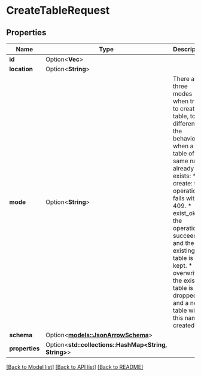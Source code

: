 # CreateTableRequest

## Properties

Name | Type | Description | Notes
------------ | ------------- | ------------- | -------------
**id** | Option<**Vec<String>**> |  | [optional]
**location** | Option<**String**> |  | [optional]
**mode** | Option<**String**> | There are three modes when trying to create a table, to differentiate the behavior when a table of the same name already exists:   * create: the operation fails with 409.   * exist_ok: the operation succeeds and the existing table is kept.   * overwrite: the existing table is dropped and a new table with this name is created.  | [optional]
**schema** | Option<[**models::JsonArrowSchema**](JsonArrowSchema.md)> |  | [optional]
**properties** | Option<**std::collections::HashMap<String, String>**> |  | [optional]

[[Back to Model list]](../README.md#documentation-for-models) [[Back to API list]](../README.md#documentation-for-api-endpoints) [[Back to README]](../README.md)



